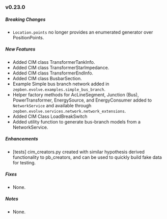 ### v0.23.0

##### Breaking Changes
* `Location.points` no longer provides an enumerated generator over PositionPoints.

##### New Features
* Added CIM class TransformerTankInfo.
* Added CIM class TransformerStarImpedance.
* Added CIM class TransformerEndInfo.
* Added CIM class BusbarSection.
* Example Simple bus branch network added in `zepben.evolve.examples.simple_bus_branch`.
* Helper factory methods for AcLineSegment, Junction (Bus), PowerTransformer, EnergySource, and EnergyConsumer added to `NetworkService` and available
through `zepben.evolve.services.network.network_extensions`.
* Added CIM Class LoadBreakSwitch
* Added utility function to generate bus-branch models from a NetworkService.

##### Enhancements
* [tests] cim_creators.py created with similar hypothesis derived functionality to pb_creators, and can be used to quickly build fake data for testing.

##### Fixes
* None.

##### Notes
* None.
